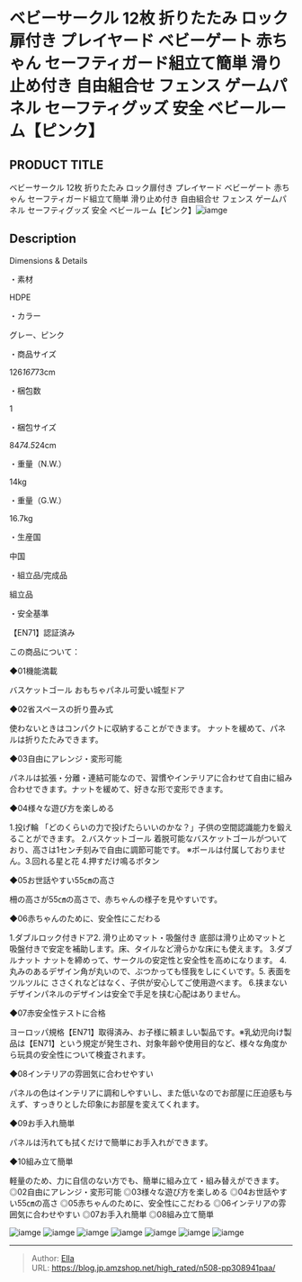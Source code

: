 # ベビーサークル 12枚 折りたたみ ロック扉付き プレイヤード  ベビーゲート 赤ちゃん セーフティガード組立て簡単 滑り止め付き 自由組合せ フェンス ゲームパネル セーフティグッズ 安全 ベビールーム【ピンク】


## PRODUCT TITLE 

ベビーサークル 12枚 折りたたみ ロック扉付き プレイヤード  ベビーゲート 赤ちゃん セーフティガード組立て簡単 滑り止め付き 自由組合せ フェンス ゲームパネル セーフティグッズ 安全 ベビールーム【ピンク】![iamge](https://b2bfiles1.gigab2b.cn/image/wkseller/304/20230904_5694b3076bb4dace7fd2a1e3cf4c4717.jpg)

## Description

Dimensions &amp; Details





・素材

HDPE



・カラー

グレー、ピンク



・商品サイズ

126*167*73cm



・梱包数

1



・梱包サイズ

84*74.5*24cm



・重量（N.W.）

14kg



・重量（G.W.）

16.7kg



・生産国

中国



・組立品/完成品

組立品



・安全基準

【EN71】認証済み






この商品について：





◆01機能満載

バスケットゴール おもちゃパネル可愛い城型ドア



◆02省スペースの折り畳み式

使わないときはコンパクトに収納することができます。 ナットを緩めて、パネルは折りたたみできます。



◆03自由にアレンジ・変形可能

パネルは拡張・分離・連結可能なので、習慣やインテリアに合わせて自由に組み合わせできます。ナットを緩めて、好きな形で変形できます。



◆04様々な遊び方を楽しめる

1.投げ輪 「どのくらいの力で投げたらいいのかな？」子供の空間認識能力を鍛えることができます。 2.バスケットゴール 着脱可能なバスケットゴールがついており、高さは1センチ刻みで自由に調節可能です。 ※ボールは付属しておりません。3.回れる星と花 4.押すだけ鳴るボタン



◆05お世話やすい55㎝の高さ

柵の高さが55㎝の高さで、赤ちゃんの様子を見やすいです。



◆06赤ちゃんのために、安全性にこだわる

1.ダブルロック付きドア2. 滑り止めマット・吸盤付き 底部は滑り止めマットと吸盤付きで安定を補助します。床、タイルなど滑らかな床にも使えます。 3.ダブルナット ナットを締めって、サークルの安定性と安全性を高めになります。 4.丸みのあるデザイン角が丸いので、ぶつかっても怪我をしにくいです。5. 表面をツルツルに ささくれなどはなく、子供が安心してご使用遊べます。 6.挟まないデザインパネルのデザインは安全で手足を挟む心配はありません。



◆07赤安全性テストに合格

ヨーロッパ規格【EN71】取得済み、お子様に頼ましい製品です。※乳幼児向け製品は【EN71】という規定が発生され、対象年齢や使用目的など、様々な角度から玩具の安全性について検査されます。



◆08インテリアの雰囲気に合わせやすい

パネルの色はインテリアに調和しやすいし、また低いなのでお部屋に圧迫感も与えず、すっきりとした印象にお部屋を変えてくれます。



◆09お手入れ簡単

パネルは汚れても拭くだけで簡単にお手入れができます。



◆10組み立て簡単

軽量のため、力に自信のない方でも、簡単に組み立て・組み替えができます。◎02自由にアレンジ・変形可能
◎03様々な遊び方を楽しめる
◎04お世話やすい55㎝の高さ
◎05赤ちゃんのために、安全性にこだわる
◎06インテリアの雰囲気に合わせやすい
◎07お手入れ簡単
◎08組み立て簡単



![iamge](https://b2bfiles1.gigab2b.cn/image/wkseller/304/20230816_43a18f96ee12554b17be54952038aa5c.jpg)
![iamge](https://b2bfiles1.gigab2b.cn/image/wkseller/304/20230904_b7ab38137689bec44e33d808dea87536.jpg)
![iamge](https://b2bfiles1.gigab2b.cn/image/wkseller/304/20230904_6dcb00923ad7ece5ec62206197ab7e81.jpg)
![iamge](https://b2bfiles1.gigab2b.cn/image/wkseller/304/20230904_f9562464c62c2c550a04476faea58a46.jpg)
![iamge](https://b2bfiles1.gigab2b.cn/image/wkseller/304/20230904_3147eb7c294f5ca06015428f4bf17238.jpg)
![iamge](https://b2bfiles1.gigab2b.cn/image/wkseller/304/20230904_2bab345ab22ce798bb149ad4f4c0d85a.jpg)
![iamge](https://b2bfiles1.gigab2b.cn/image/wkseller/304/20230904_20e0ded0f2bcc762e9a9dd1421a00ba1.jpg)


---

> Author: [Ella](https://blog.jp.amzshop.net/)  
> URL: https://blog.jp.amzshop.net/high_rated/n508-pp308941paa/  

